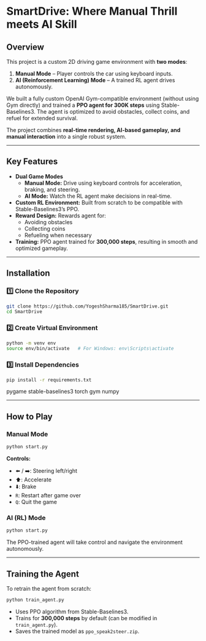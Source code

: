 # SmartDrive: Where Manual Thrill meets AI Skill 

## Overview
This project is a custom 2D driving game environment with **two modes**:
1. **Manual Mode** – Player controls the car using keyboard inputs.
2. **AI (Reinforcement Learning) Mode** – A trained RL agent drives autonomously.

We built a fully custom OpenAI Gym-compatible environment (without using Gym directly) and trained a **PPO agent for 300K steps** using Stable-Baselines3. The agent is optimized to avoid obstacles, collect coins, and refuel for extended survival.  

The project combines **real-time rendering, AI-based gameplay, and manual interaction** into a single robust system.

---

## Key Features
- **Dual Game Modes**
  - **Manual Mode:** Drive using keyboard controls for acceleration, braking, and steering.
  - **AI Mode:** Watch the RL agent make decisions in real-time.
- **Custom RL Environment:** Built from scratch to be compatible with Stable-Baselines3’s PPO.
- **Reward Design:** Rewards agent for:
  - Avoiding obstacles  
  - Collecting coins  
  - Refueling when necessary  
- **Training:** PPO agent trained for **300,000 steps**, resulting in smooth and optimized gameplay.
---


## Installation

### 1️⃣ Clone the Repository
```bash
git clone https://github.com/YogeshSharma185/SmartDrive.git
cd SmartDrive
```

### 2️⃣ Create Virtual Environment
```bash
python -m venv env
source env/bin/activate   # For Windows: env\Scripts\activate
```

### 3️⃣ Install Dependencies
```bash
pip install -r requirements.txt
```
pygame
stable-baselines3
torch
gym
numpy

---

## How to Play

### Manual Mode
```bash
python start.py
```
**Controls:**
- ⬅️ / ➡️: Steering left/right  
- ⬆️: Accelerate  
- ⬇️: Brake  
- `R`: Restart after game over  
- `Q`: Quit the game  


### AI (RL) Mode
```bash
python start.py
```
The PPO-trained agent will take control and navigate the environment autonomously.

---

## Training the Agent
To retrain the agent from scratch:
```bash
python train_agent.py
```
- Uses PPO algorithm from Stable-Baselines3.  
- Trains for **300,000 steps** by default (can be modified in `train_agent.py`).  
- Saves the trained model as `ppo_speak2steer.zip`.
